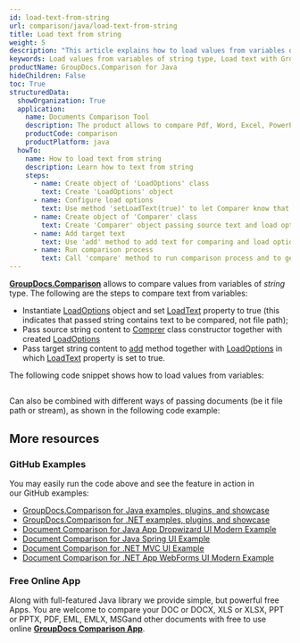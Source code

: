 ```yaml
---
id: load-text-from-string
url: comparison/java/load-text-from-string
title: Load text from string
weight: 5
description: "This article explains how to load values from variables of string type when using GroupDocs.Comparison for Java."
keywords: Load values from variables of string type, Load text with GroupDocs.Comparison
productName: GroupDocs.Comparison for Java
hideChildren: False
toc: True
structuredData:
  showOrganization: True
  application:
    name: Documents Comparison Tool
    description: The product allows to compare Pdf, Word, Excel, PowerPoint, AutoCad, Image, Code and much more file formats. Comparison API also supports accepting or rejecting changes, extracting document information and generating comparison report
    productCode: comparison
    productPlatform: java
  howTo:
    name: How to load text from string
    description: Learn how to text from string
    steps:
      - name: Create object of 'LoadOptions' class
        text: Create 'LoadOptions' object
      - name: Configure load options
        text: Use method 'setLoadText(true)' to let Comparer know that the constructor argument will be source text
      - name: Create object of 'Comparer' class
        text: Create 'Comparer' object passing source text and load options as a constructor arguments
      - name: Add target text
        text: Use 'add' method to add text for comparing and load options
      - name: Run comparison process
        text: Call 'compare' method to run comparison process and to get path of the result document
---
```


[**GroupDocs.Comparison**](https://products.groupdocs.com/comparison/java) allows to compare values from variables of _string_ type.
The following are the steps to compare text from variables:

- Instantiate [LoadOptions](https://apireference.groupdocs.com/comparison/java/com.groupdocs.comparison.options.load/LoadOptions) object and set [LoadText](<https://apireference.groupdocs.com/comparison/java/com.groupdocs.comparison.options.load/LoadOptions#setLoadText(boolean)>) property to true (this indicates that passed string contains text to be compared, not file path);
- Pass source string content to [Comprer](https://apireference.groupdocs.com/comparison/java/com.groupdocs.comparison/Comparer) class constructor together with created [LoadOptions](https://apireference.groupdocs.com/comparison/java/com.groupdocs.comparison.options.load/LoadOptions)
- Pass target string content to [add](<https://apireference.groupdocs.com/comparison/java/com.groupdocs.comparison/Comparer#add(java.lang.String,%20com.groupdocs.comparison.options.load.LoadOptions)>) method together with [LoadOptions](https://apireference.groupdocs.com/comparison/java/com.groupdocs.comparison.options.load/LoadOptions) in which [LoadText](<https://apireference.groupdocs.com/comparison/java/com.groupdocs.comparison.options.load/LoadOptions#setLoadText(boolean)>) property is set to true.

The following code snippet shows how to load values from variables:

## <script src="https://gist.github.com/groupdocs-comparison-gists/425813e53c5d5fb0fd54bd7cbdbbc8cb.js"></script>

Can also be combined with different ways of passing documents (be it file path or stream), as shown in the following code example:

<script src="https://gist.github.com/groupdocs-comparison-gists/c600672647eab7f9c38ec9bd77466e67.js"></script>

## More resources

### GitHub Examples

You may easily run the code above and see the feature in action in our GitHub examples:

- [GroupDocs.Comparison for Java examples, plugins, and showcase](https://github.com/groupdocs-comparison/GroupDocs.Comparison-for-Java)
- [GroupDocs.Comparison for .NET examples, plugins, and showcase](https://github.com/groupdocs-comparison/GroupDocs.Comparison-for-.NET)
- [Document Comparison for Java App Dropwizard UI Modern Example](https://github.com/groupdocs-comparison/GroupDocs.Comparison-for-Java-Dropwizard)
- [Document Comparison for Java Spring UI Example](https://github.com/groupdocs-comparison/GroupDocs.Comparison-for-Java-Spring)
- [Document Comparison for .NET MVC UI Example](https://github.com/groupdocs-comparison/GroupDocs.Comparison-for-.NET-MVC)
- [Document Comparison for .NET App WebForms UI Modern Example](https://github.com/groupdocs-comparison/GroupDocs.Comparison-for-.NET-WebForms)

### Free Online App

Along with full-featured Java library we provide simple, but powerful free Apps.
You are welcome to compare your DOC or DOCX, XLS or XLSX, PPT or PPTX, PDF, EML, EMLX, MSGand other documents with free to use online **[GroupDocs Comparison App](https://products.groupdocs.app/comparison)**.

